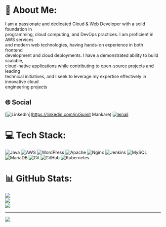 # 💫 About Me:
I am a passionate and dedicated Cloud & Web Developer with a solid foundation in<br>programming, cloud computing, and DevOps practices. I am proficient in AWS services<br>and modern web technologies, having hands-on experience in both frontend<br>development and cloud deployments. I have a demonstrated ability to build scalable,<br>cloud-native applications while contributing to open-source projects and leading<br>technical initiatives, and I seek to leverage my expertise effectively in innovative cloud<br>engineering projects


## 🌐 Social
[![LinkedIn](https://img.shields.io/badge/LinkedIn-%230077B5.svg?logo=linkedin&logoColor=white)](https://linkedin.com/in/Sumit Mankare) [![email](https://img.shields.io/badge/Email-D14836?logo=gmail&logoColor=white)](mailto:sumitmankare8@gmail.com) 

# 💻 Tech Stack:
![Java](https://img.shields.io/badge/java-%23ED8B00.svg?style=for-the-badge&logo=openjdk&logoColor=white) ![AWS](https://img.shields.io/badge/AWS-%23FF9900.svg?style=for-the-badge&logo=amazon-aws&logoColor=white) ![WordPress](https://img.shields.io/badge/WordPress-%23117AC9.svg?style=for-the-badge&logo=WordPress&logoColor=white) ![Apache](https://img.shields.io/badge/apache-%23D42029.svg?style=for-the-badge&logo=apache&logoColor=white) ![Nginx](https://img.shields.io/badge/nginx-%23009639.svg?style=for-the-badge&logo=nginx&logoColor=white) ![Jenkins](https://img.shields.io/badge/jenkins-%232C5263.svg?style=for-the-badge&logo=jenkins&logoColor=white) ![MySQL](https://img.shields.io/badge/mysql-4479A1.svg?style=for-the-badge&logo=mysql&logoColor=white) ![MariaDB](https://img.shields.io/badge/MariaDB-003545?style=for-the-badge&logo=mariadb&logoColor=white) ![Git](https://img.shields.io/badge/git-%23F05033.svg?style=for-the-badge&logo=git&logoColor=white) ![GitHub](https://img.shields.io/badge/github-%23121011.svg?style=for-the-badge&logo=github&logoColor=white) ![Kubernetes](https://img.shields.io/badge/kubernetes-%23326ce5.svg?style=for-the-badge&logo=kubernetes&logoColor=white)
# 📊 GitHub Stats:
![](https://github-readme-stats.vercel.app/api?username=sumitmankare&theme=dark&hide_border=false&include_all_commits=false&count_private=false)<br/>
![](https://nirzak-streak-stats.vercel.app/?user=sumitmankare&theme=dark&hide_border=false)<br/>
![](https://github-readme-stats.vercel.app/api/top-langs/?username=sumitmankare&theme=dark&hide_border=false&include_all_commits=false&count_private=false&layout=compact)

---
[![](https://visitcount.itsvg.in/api?id=sumitmankare&icon=0&color=0)](https://visitcount.itsvg.in)

<!-- Proudly created with GPRM ( https://gprm.itsvg.in ) -->
